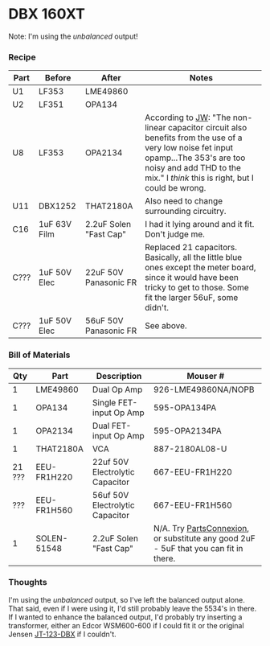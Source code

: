 # DBX 160XT

Note: I'm using the _unbalanced_ output!

### Recipe

| Part | Before  | After     | Notes |
| ---- | ------- | --------- | ----- |
| U1   | LF353   | LME49860  | |
| U2   | LF351   | OPA134    | |
| U8   | LF353   | OPA2134    | According to [JW](http://www.gearslutz.com/board/geekslutz-forum/53182-dbx-160xt-mods-schematic.html): "The non-linear capacitor circuit also benefits from the use of a very low noise fet input opamp...The 353's are too noisy and add THD to the mix." I _think_ this is right, but I could be wrong. |
| U11  | DBX1252 | THAT2180A | Also need to change surrounding circuitry. |
| C16  | 1uF 63V Film | 2.2uF Solen "Fast Cap" | I had it lying around and it fit. Don't judge me. |
| C??? | 1uF 50V Elec | 22uF 50V Panasonic FR | Replaced 21 capacitors. Basically, all the little blue ones except the meter board, since it would have been tricky to get to those. Some fit the larger 56uF, some didn't. |
| C??? | 1uF 50V Elec | 56uF 50V Panasonic FR | See above. |



### Bill of Materials

| Qty | Part | Description | Mouser #  |
| --- | ---- | ----------- | --------- |
| 1   | LME49860 | Dual Op Amp | 926-LME49860NA/NOPB |
| 1   | OPA134   | Single FET-input Op Amp | 595-OPA134PA  |
| 1   | OPA2134  | Dual FET-input Op Amp   | 595-OPA2134PA |
| 1   | THAT2180A | VCA | 887-2180AL08-U |
| 21 ??? | EEU-FR1H220 | 22uf 50V Electrolytic Capacitor | 667-EEU-FR1H220 |
| ??? | EEU-FR1H560 | 56uf 50V Electrolytic Capacitor | 667-EEU-FR1H560 |
| 1 | SOLEN-51548 | 2.2uF Solen "Fast Cap" | N/A. Try [PartsConnexion](http://www.partsconnexion.com/capacitor_film_solen_pb.html), or substitute any good 2uF - 5uF that you can fit in there. |

### Thoughts

I'm using the _unbalanced_ output, so I've left the balanced output alone. That said, even if I were using it, I'd still probably leave the 5534's in there. If I wanted to enhance the balanced output, I'd probably try inserting a transformer, either an Edcor WSM600-600 if I could fit it or the original Jensen [JT-123-DBX](http://www.jensen-transformers.com/datashts/123dbx.pdf) if I couldn't.
